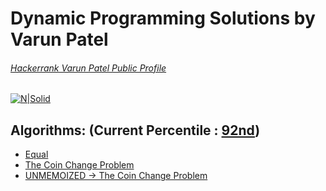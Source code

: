 # Dynamic Programming Solutions by Varun Patel
###### [Hackerrank Varun Patel Public Profile](https://www.hackerrank.com/varun4)
[![N|Solid](https://d3keuzeb2crhkn.cloudfront.net/hackerrank/assets/brand/wordmark_sm.svg)](https://www.hackerrank.com/varun4)

## Algorithms: (Current Percentile : [92nd](https://www.hackerrank.com/varun4))

- [Equal](https://github.com/rainmaker490/hackerrank/blob/master/Algorithms/Dynamic%20Programming/equal.c)
- [The Coin Change Problem](https://github.com/rainmaker490/hackerrank/blob/master/Algorithms/Dynamic%20Programming/theCoinChangeProblem.m)
- [UNMEMOIZED -> The Coin Change Problem](https://github.com/rainmaker490/hackerrank/blob/master/Algorithms/Dynamic%20Programming/unMemoizedTheCoinChangeProblem.c)
